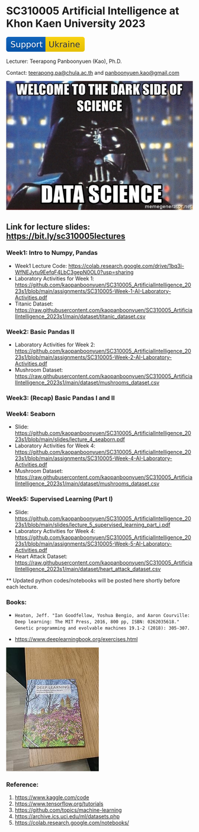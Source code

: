 # SC310005 Artificial Intelligence at Khon Kaen University 2023

[![Support-Ukraine](https://raw.githubusercontent.com/kaopanboonyuen/2110446_DataScience_2021s2/main/img/Support-Ukraine-FFD500.svg)](https://supportukrainenow.org/)

Lecturer: Teerapong Panboonyuen (Kao), Ph.D.

Contact: teerapong.pa@chula.ac.th and panboonyuen.kao@gmail.com

![alt text](https://github.com/kaopanboonyuen/2110446_DataScience_2021s2/raw/main/%20files/welcome-to-the-dark-side-of-science-data-science.jpeg "join ds")

## Link for lecture slides: https://bit.ly/sc310005lectures

### Week1: Intro to Numpy, Pandas

- Week1 Lecture Code: https://colab.research.google.com/drive/1bq3i-WfNEJytu9EefqF4LbC3gepN0OL0?usp=sharing
- Laboratory Activities for Week 1: https://github.com/kaopanboonyuen/SC310005_ArtificialIntelligence_2023s1/blob/main/assignments/SC310005-Week-1-AI-Laboratory-Activities.pdf
- Titanic Dataset: https://raw.githubusercontent.com/kaopanboonyuen/SC310005_ArtificialIntelligence_2023s1/main/dataset/titanic_dataset.csv

### Week2: Basic Pandas II

- Laboratory Activities for Week 2: https://github.com/kaopanboonyuen/SC310005_ArtificialIntelligence_2023s1/blob/main/assignments/SC310005-Week-2-AI-Laboratory-Activities.pdf
- Mushroom Dataset: https://raw.githubusercontent.com/kaopanboonyuen/SC310005_ArtificialIntelligence_2023s1/main/dataset/mushrooms_dataset.csv 

### Week3: (Recap) Basic Pandas I and II

### Week4: Seaborn

- Slide: https://github.com/kaopanboonyuen/SC310005_ArtificialIntelligence_2023s1/blob/main/slides/lecture_4_seaborn.pdf
- Laboratory Activities for Week 4: https://github.com/kaopanboonyuen/SC310005_ArtificialIntelligence_2023s1/blob/main/assignments/SC310005-Week-4-AI-Laboratory-Activities.pdf
- Mushroom Dataset: https://raw.githubusercontent.com/kaopanboonyuen/SC310005_ArtificialIntelligence_2023s1/main/dataset/mushrooms_dataset.csv 

### Week5: Supervised Learning (Part I)

- Slide: https://github.com/kaopanboonyuen/SC310005_ArtificialIntelligence_2023s1/blob/main/slides/lecture_5_supervised_learning_part_i.pdf
- Laboratory Activities for Week 4: https://github.com/kaopanboonyuen/SC310005_ArtificialIntelligence_2023s1/blob/main/assignments/SC310005-Week-5-AI-Laboratory-Activities.pdf
- Heart Attack Dataset: https://raw.githubusercontent.com/kaopanboonyuen/SC310005_ArtificialIntelligence_2023s1/main/dataset/heart_attack_dataset.csv

** Updated python codes/notebooks will be posted here shortly before each lecture.

### Books:

- ```Heaton, Jeff. "Ian Goodfellow, Yoshua Bengio, and Aaron Courville: Deep learning: The MIT Press, 2016, 800 pp, ISBN: 0262035618." Genetic programming and evolvable machines 19.1-2 (2018): 305-307.```

- https://www.deeplearningbook.org/exercises.html

![](https://github.com/kaopanboonyuen/SC310005_ArtificialIntelligence_2023s1/raw/main/img/dl_book_v2.jpg)

### Reference:

1. https://www.kaggle.com/code
2. https://www.tensorflow.org/tutorials
3. https://github.com/topics/machine-learning
4. https://archive.ics.uci.edu/ml/datasets.php
5. https://colab.research.google.com/notebooks/